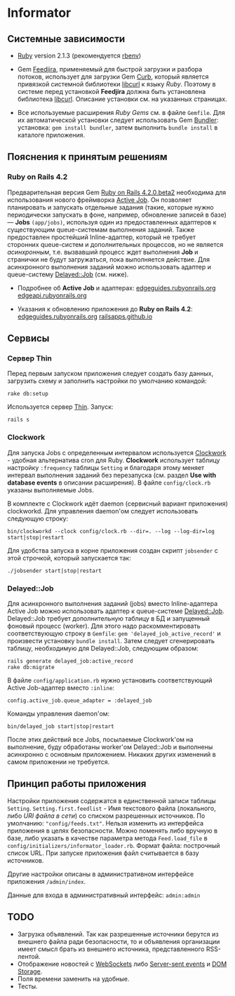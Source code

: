 Informator
==========

Системные зависимости
----------

* [Ruby](https://www.ruby-lang.org/) version 2.1.3 (рекомендуется [rbenv](https://github.com/sstephenson/rbenv))

* Gem [Feedjira](https://github.com/feedjira/feedjira), применяемый для быстрой загрузки и разбора потоков,
использует для загрузки Gem [Curb](https://github.com/taf2/curb), который является
привязкой системной библиотеки [libcurl](http://curl.haxx.se/libcurl/) к языку _Ruby_.
Поэтому в системе перед установкой **Feedjira** должна быть установлена библиотека [libcurl](http://curl.haxx.se/libcurl/).
Описание установки см. на указанных страницах.

* Все используемые расширения _Ruby Gems_ см. в файле `Gemfile`. Для их автоматической установки следует использовать Gem [Bundler](http://bundler.io/): установка: `gem install bundler`, затем выполнить `bundle install` в каталоге приложения.


Пояснения к принятым решениям
----------

### Ruby on Rails 4.2

Предварительная версия Gem [Ruby on Rails 4.2.0.beta2](https://github.com/rails/rails) необходима для использования
нового фреймворка [Active Job](https://github.com/rails/rails/tree/master/activejob). 
Он позволяет планировать и запускать отдельные задания (такие, 
которые нужно периодически запускать в фоне, например, обновление записей в базе) — **Jobs** `(app/jobs)`,
используя один из предоставленных адаптеров к существующим queue-системам выполнения заданий. 
Также предоставлен простейший Inline-адаптер, который не требует сторонних queue-систем и дополнительных процессов, 
но не является _асинхронным_, т.е. вызвавший процесс ждет выполнения **Job** и странички не будут загружаться, пока выполняется действие. 
Для асинхронного выполнения заданий можно использовать адаптер и queue-систему [Delayed::Job](https://github.com/collectiveidea/delayed_job) (см. ниже). 

* Подробнее об **Active Job** и адаптерах:
[edgeguides.rubyonrails.org](http://edgeguides.rubyonrails.org/active_job_basics.html)
[edgeapi.rubyonrails.org](http://edgeapi.rubyonrails.org/classes/ActiveJob.html)

* Указания к обновлению приложения до **Ruby on Rails 4.2**:
[edgeguides.rubyonrails.org](http://edgeguides.rubyonrails.org/upgrading_ruby_on_rails.html)
[railsapps.github.io](http://railsapps.github.io/updating-rails.html)

Сервисы
----------

### Сервер Thin

Перед первым запуском приложения следует создать базу данных, загрузить схему и заполнить настройки по умолчанию командой:

`rake db:setup`

Используется сервер [Thin](http://code.macournoyer.com/thin/). Запуск:

`rails s`

### Clockwork

Для запуска Jobs с определенным интервалом используется [Clockwork](https://github.com/tomykaira/clockwork) - удобная альтернатива cron для Ruby.
**Clockwork** использует таблицу настройку `:frequency` таблицы `Setting` и благодаря этому меняет интервал выполнения заданий без перезапуска (см. раздел **Use with database events** в описании расширения).
В файле `config/clock.rb` указаны выполняемые Jobs.

В комплекте с Clockwork идёт daemon (сервисный вариант приложения) clockworkd.
Для управления daemon'ом следует использовать следующую строку:

`bin/clockworkd --clock config/clock.rb --dir=. --log --log-dir=log start|stop|restart`

Для удобства запуска в корне приложения создан скрипт `jobsender` с этой строчкой, который запускается так:

`./jobsender start|stop|restart`

### Delayed::Job

Для асинхронного выполнения заданий (jobs) вместо Inline-адаптера Active Job можно использовать адаптер к queue-системе [Delayed::Job](https://github.com/collectiveidea/delayed_job).
Delayed::Job требует дополнительную таблицу в БД и запущенный фоновый процесс (worker). 
Для этого надо раскомментировать соответствующую строку в `Gemfile`: `gem 'delayed_job_active_record'` и произвести установку `bundle install`. 
Затем следует сгенерировать таблицу, необходимую для Delayed::Job, следующим образом:

```
rails generate delayed_job:active_record
rake db:migrate
```

В файле `config/application.rb` нужно установить соответствующий Active Job-адаптер  вместо `:inline`:

`config.active_job.queue_adapter = :delayed_job`

Команды управления daemon'ом:

`bin/delayed_job start|stop|restart`

После этих действий все Jobs, посылаемые Clockwork'ом на выполнение, буду обработаны worker'ом Delayed::Job и выполнены асинхронно с основным приложением.
Никаких других изменений в самом приложении не требуется.

Принцип работы приложения
-------

Настройки приложения содержатся в единственной записи таблицы `Setting`.
`Setting.first.feedlist` - Имя текстового файла (локального, либо _URI файла в сети_) со списком разрешенных источников.
По умолчанию: `"config/feeds.txt"`. Нельзя изменить из интерфейса приложения в целях безопасности.
Можно поменять либо вручную в базе, либо указать в качестве параметра метода `Feed.load_file` в `config/initializers/informator_loader.rb`.
Формат файла: построчный список URL.
При запуске приложения файл считывается в базу источников.

Другие настройки описаны в административном интерфейсе приложения `/admin/index`.

Данные для входа в административный интерфейс: `admin:admin`

TODO
----------

* Загрузка объявлений. Так как разрешенные источники берутся из внешнего файла ради безопасности, то и объявления организации имеет смысл брать из внешнего источника, представленного RSS-лентой.
* Отображение новостей с [WebSockets](https://developer.mozilla.org/en-US/docs/WebSockets) либо [Server-sent events](https://developer.mozilla.org/en-US/docs/Server-sent_events) и [DOM Storage](https://developer.mozilla.org/en-US/docs/Web/Guide/API/DOM/Storage).
* Поля времени заменить на удобные.
* Тесты.